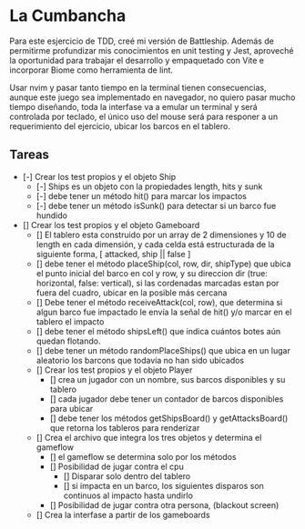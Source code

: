 # La Cumbancha

Para este esjercicio de TDD, creé mi versión de Battleship. Además de permitirme profundizar mis conocimientos en unit testing y Jest, aproveché la oportunidad para trabajar el desarrollo y empaquetado con Vite e incorporar Biome como herramienta de lint.

Usar nvim y pasar tanto tiempo en la terminal tienen consecuencias, aunque este juego sea implementado en navegador, no quiero pasar mucho tiempo diseñando, toda la interfase va a emular un terminal y será controlada por teclado, el único uso del mouse será para responer a un requerimiento del ejercicio, ubicar los barcos en el tablero.

## Tareas
- [-] Crear los test propios y el objeto Ship
    - [-] Ships es un objeto con la propiedades length, hits y sunk
    - [-] debe tener un método hit() para marcar los impactos
    - [-] debe tener un método isSunk() para detectar si un barco fue hundido
- [] Crear los test propios y el objeto Gameboard
    - [] El tablero esta construido por un array de 2 dimensiones y 10 de length en cada dimensión, y cada celda está estructurada de la siguiente forma, [ attacked<boolean>, ship<object> || false ]
    - [] debe tener el método placeShip(col<number>, row<number>, dir<boolean>, shipType<string>) que ubica el punto inicial del barco en col y row, y su direccion dir (true: horizontal, false: vertical), si las cordenadas marcadas estan por fuera del cuadro, ubicar en la posible más cercana
    - [] Debe tener el método receiveAttack(col<number>, row<number>), que determina si algun barco fue impactado le envía la señal de hit() y/o marcar en el tablero el impacto
    - [] debe tener el método shipsLeft() que indica cuántos botes aún quedan flotando.
    - [] debe tener un método randomPlaceShips() que ubica en un lugar aleatorio los barcons que todavía no han sido ubicados
- [] Crear los test propios y el objeto Player
    - [] crea un jugador con un nombre, sus barcos disponibles y su tablero
    - [] cada jugador debe tener un contador de barcos disponibles para ubicar
    - [] debe tener los métodos getShipsBoard() y getAttacksBoard() que retorna los tableros para renderizar
- [] Crea el archivo que integra los tres objetos y determina el gameflow
    - [] el gameflow se determina solo por los métodos
    - [] Posibilidad de jugar contra el cpu
        - [] Disparar solo dentro del tablero
        - [] si impacta en un barco, los siguientes disparos son continuos al impacto hasta undirlo
    - [] Posibilidad de jugar contra otra persona, (blackout screen)
- [] Crea la interfase a partir de los gameboards
